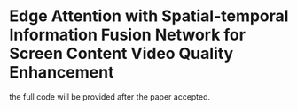 # Edge Attention with Spatial-temporal Information Fusion Network for Screen Content Video Quality Enhancement
the full code will be provided after the paper accepted.
